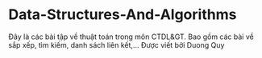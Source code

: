 # Data-Structures-And-Algorithms
Đây là các bài tập về thuật toán trong môn CTDL&GT.
Bao gồm các bài về sắp xếp, tìm kiếm, danh sách liên kết,...
Được viết bởi Duong Quy
